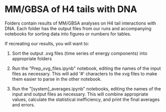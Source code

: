 # MM/GBSA of H4 tails with DNA

Folders contain results of MM/GBSA analyses on H4 tail interactions with DNA. Each folder has the output files from our runs and accompanying notebooks for sorting data into figures or numbers for tables.

If recreating our results, you will want to:

1) Sort the output .xvg files (time series of energy components) into appropriate folders

2) Run the "Prep_xvg_files.ipynb" notebook, editing the names of the input files as necessary. This will add '#' characters to the xvg files to make them easier to parse in the other notebook.

3) Run the "[system]_averages.ipynb" notebooks, editing the names of the input and output files as necessary. This will combine appropriate values, calculate the statistical inefficiency, and print the final averages and errors.
